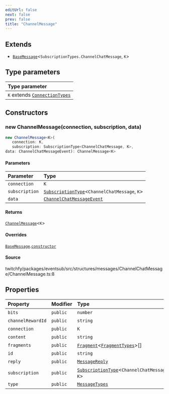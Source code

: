 ```yaml
---
editUrl: false
next: false
prev: false
title: "ChannelMessage"
---
```


## Extends

- [`BaseMessage`](/api/eventsub/classes/basemessage/)\<`SubscriptionTypes.ChannelChatMessage`, `K`\>

## Type parameters

| Type parameter |
| :------ |
| `K` extends [`ConnectionTypes`](/api/eventsub/type-aliases/connectiontypes/) |

## Constructors

### new ChannelMessage(connection, subscription, data)

```ts
new ChannelMessage<K>(
   connection: K, 
   subscription: SubscriptionType<ChannelChatMessage, K>, 
data: ChannelChatMessageEvent): ChannelMessage<K>
```

#### Parameters

| Parameter | Type |
| :------ | :------ |
| `connection` | `K` |
| `subscription` | [`SubscriptionType`](/api/eventsub/type-aliases/subscriptiontype/)\<`ChannelChatMessage`, `K`\> |
| `data` | [`ChannelChatMessageEvent`](/api/eventsub/interfaces/channelchatmessageevent/) |

#### Returns

[`ChannelMessage`](/api/eventsub/classes/channelmessage/)\<`K`\>

#### Overrides

[`BaseMessage`](/api/eventsub/classes/basemessage/).[`constructor`](/api/eventsub/classes/basemessage/#constructors)

#### Source

twitchfy/packages/eventsub/src/structures/messages/ChannelChatMessage/ChannelMessage.ts:8

## Properties

| Property | Modifier | Type | Inherited from |
| :------ | :------ | :------ | :------ |
| `bits` | `public` | `number` | [`BaseMessage`](/api/eventsub/classes/basemessage/).`bits` |
| `channelRewardId` | `public` | `string` | [`BaseMessage`](/api/eventsub/classes/basemessage/).`channelRewardId` |
| `connection` | `public` | `K` | [`BaseMessage`](/api/eventsub/classes/basemessage/).`connection` |
| `content` | `public` | `string` | [`BaseMessage`](/api/eventsub/classes/basemessage/).`content` |
| `fragments` | `public` | [`Fragment`](/api/eventsub/classes/fragment/)\<[`FragmentTypes`](/api/eventsub/type-aliases/fragmenttypes/)\>[] | [`BaseMessage`](/api/eventsub/classes/basemessage/).`fragments` |
| `id` | `public` | `string` | [`BaseMessage`](/api/eventsub/classes/basemessage/).`id` |
| `reply` | `public` | [`MessageReply`](/api/eventsub/classes/messagereply/) | [`BaseMessage`](/api/eventsub/classes/basemessage/).`reply` |
| `subscription` | `public` | [`SubscriptionType`](/api/eventsub/type-aliases/subscriptiontype/)\<`ChannelChatMessage`, `K`\> | [`BaseMessage`](/api/eventsub/classes/basemessage/).`subscription` |
| `type` | `public` | [`MessageTypes`](/api/eventsub/type-aliases/messagetypes/) | [`BaseMessage`](/api/eventsub/classes/basemessage/).`type` |
